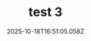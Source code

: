 ---
image: static/img/portrait/test/test-3.jpg
title: test 3
category: Portrait
album: test
date: 2025-10-18T16:51:05.058Z
---